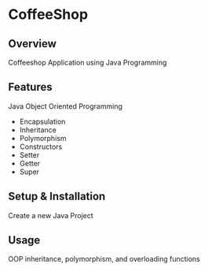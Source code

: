 # CoffeeShop

## Overview
Coffeeshop Application using Java Programming

## Features
Java Object Oriented Programming
- Encapsulation
- Inheritance
- Polymorphism
- Constructors
- Setter
- Getter
- Super

## Setup & Installation 
Create a new Java Project

## Usage
OOP inheritance, polymorphism, and overloading functions

